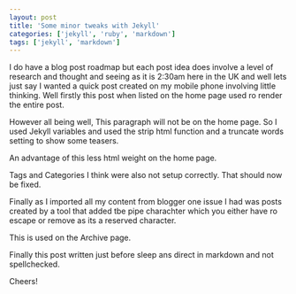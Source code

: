```yaml
---
layout: post
title: 'Some minor tweaks with Jekyll'
categories: ['jekyll', 'ruby', 'markdown']
tags: ['jekyll', 'markdown']
---
```

I do have a blog post roadmap but each post idea does involve a level of research and thought and seeing as it is 2:30am here in the UK and well lets just say I wanted a quick post created on my mobile phone involving little thinking. Well firstly this post when listed on the home page used ro render the entire post.

However all being well,  This paragraph will not be on the home page. So I used Jekyll variables and used the strip html function and a truncate words setting to show some teasers. 

An advantage of this less html weight on the home page.

Tags and Categories I think were also not setup correctly.  That should now be fixed. 

Finally as I imported all my content from blogger one issue I had was posts created by a tool that added tbe pipe charachter which you either have ro escape or remove as its a reserved character.

This is used on the Archive page. 

Finally this post written just before sleep ans direct in markdown and not spellchecked. 
 
Cheers!
